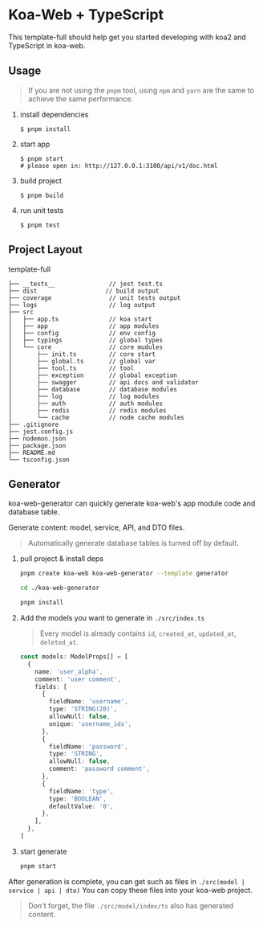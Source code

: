 # Koa-Web + TypeScript

This template-full should help get you started developing with koa2 and TypeScript in koa-web.

## Usage

> If you are not using the `pnpm` tool, using `npm` and `yarn` are the same to achieve the same performance.

1. install dependencies

   ```
   $ pnpm install
   ```

2. start app

   ```dev
   $ pnpm start
   # please open in: http://127.0.0.1:3100/api/v1/doc.html
   ```

3. build project

   ```
   $ pnpm build
   ```

4. run unit tests
   ```
   $ pnpm test
   ```

## Project Layout

template-full

```
├── __tests__               // jest test.ts
├── dist                   // build output
├── coverage                // unit tests output
├── logs                    // log output
├── src
│   ├── app.ts              // koa start
│   ├── app                 // app modules
│   ├── config              // env config
│   ├── typings             // global types
│   └── core                // core mudules
│       ├── init.ts         // core start
│       ├── global.ts       // global var
│       ├── tool.ts         // tool
│       ├── exception       // global exception
│       ├── swagger         // api docs and validator
│       ├── database        // database modules
│       ├── log             // log modules
│       ├── auth            // auth modules
│       ├── redis           // redis modules
│       └── cache           // node cache modules
├── .gitignore
├── jest.config.js
├── nodemon.json
├── package.json
├── README.md
└── tsconfig.json
```

## Generator

koa-web-generator can quickly generate koa-web's app module code and database table.

Generate content: model, service, API, and DTO files.

> Automatically generate database tables is turned off by default.

1. pull project & install deps

   ```bash
   pnpm create koa-web koa-web-generator --template generator

   cd ./koa-web-generator

   pnpm install
   ```

2. Add the models you want to generate in `./src/index.ts`

   > Every model is already contains `id`, `created_at`, `updated_at`, `deleted_at`.

   ```ts
   const models: ModelProps[] = [
     {
       name: 'user_alpha',
       comment: 'user comment',
       fields: [
         {
           fieldName: 'username',
           type: 'STRING(20)',
           allowNull: false,
           unique: 'username_idx',
         },
         {
           fieldName: 'password',
           type: 'STRING',
           allowNull: false,
           comment: 'password comment',
         },
         {
           fieldName: 'type',
           type: 'BOOLEAN',
           defaultValue: '0',
         },
       ],
     },
   ]
   ```

3. start generate

   ```bash
   pnpm start
   ```

After generation is complete, you can get such as files in `./src(model | service | api | dto)`
You can copy these files into your koa-web project.

> Don't forget, the file `./src/model/index/ts` also has generated content.
